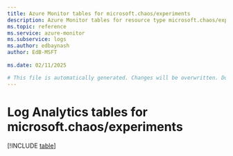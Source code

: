 ```yaml
---
title: Azure Monitor tables for microsoft.chaos/experiments
description: Azure Monitor tables for resource type microsoft.chaos/experiments
ms.topic: reference
ms.service: azure-monitor
ms.subservice: logs
ms.author: edbaynash
author: EdB-MSFT
   
ms.date: 02/11/2025

# This file is automatically generated. Changes will be overwritten. Do not change this file directly.
---
```


# Log Analytics tables for microsoft.chaos/experiments  

[!INCLUDE [table](~/reusable-content/ce-skilling/azure/includes/azure-monitor/reference/tables/microsoft-chaos_experiments-include.md)]

